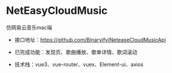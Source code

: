 # NetEasyCloudMusic

仿网易云音乐mac端


- 接口地址：https://github.com/Binaryify/NeteaseCloudMusicApi

- 已完成功能：发现页、歌曲播放、歌单详情、歌词滚动

- 技术栈：vue3、vue-router、vuex、Element-ui、axios
